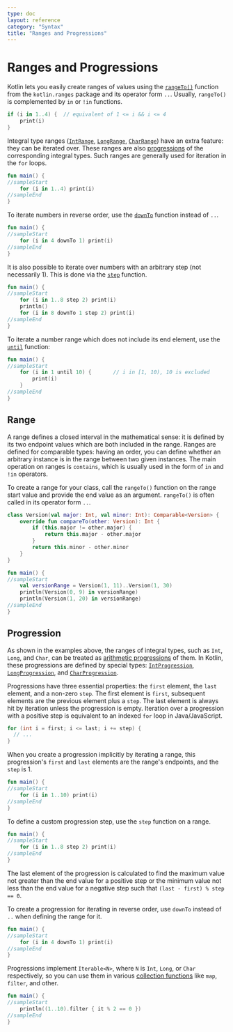 ```yaml
---
type: doc
layout: reference
category: "Syntax"
title: "Ranges and Progressions"
---
```


# Ranges and Progressions

Kotlin lets you easily create ranges of values using the [`rangeTo()`](/api/latest/jvm/stdlib/kotlin.ranges/range-to.html) function from the `kotlin.ranges` package and its operator form `..`.
Usually, `rangeTo()` is complemented by `in` or `!in` functions.

<div class="sample" markdown="1" theme="idea"  data-highlight-only>

```kotlin
if (i in 1..4) {  // equivalent of 1 <= i && i <= 4
    print(i)
}
```
</div>

Integral type ranges ([`IntRange`](/api/latest/jvm/stdlib/kotlin.ranges/-int-range/index.html), [`LongRange`](/api/latest/jvm/stdlib/kotlin.ranges/-long-range/index.html), [`CharRange`](/api/latest/jvm/stdlib/kotlin.ranges/-char-range/index.html)) have an extra feature: they can be iterated over.
These ranges are also [progressions](https://en.wikipedia.org/wiki/Arithmetic_progression) of the corresponding integral types.
Such ranges are generally used for iteration in the `for` loops.

<div class="sample" markdown="1" theme="idea" data-min-compiler-version="1.3">

```kotlin
fun main() {
//sampleStart
    for (i in 1..4) print(i)
//sampleEnd
}

```
</div>

To iterate numbers in reverse order, use the [`downTo`](/api/latest/jvm/stdlib/kotlin.ranges/down-to.html) function instead of `..`.

<div class="sample" markdown="1" theme="idea" data-min-compiler-version="1.3">

```kotlin
fun main() {
//sampleStart
    for (i in 4 downTo 1) print(i)
//sampleEnd
}

```
</div>

It is also possible to iterate over numbers with an arbitrary step (not necessarily 1). This is done via the [`step`](/api/latest/jvm/stdlib/kotlin.ranges/step.html) function.

<div class="sample" markdown="1" theme="idea" data-min-compiler-version="1.3">

```kotlin
fun main() {
//sampleStart
    for (i in 1..8 step 2) print(i)
    println()
    for (i in 8 downTo 1 step 2) print(i)
//sampleEnd
}

```
</div>

To iterate a number range which does not include its end element, use the [`until`](/api/latest/jvm/stdlib/kotlin.ranges/until.html) function:

<div class="sample" markdown="1" theme="idea" data-min-compiler-version="1.3">

```kotlin
fun main() {
//sampleStart
    for (i in 1 until 10) {       // i in [1, 10), 10 is excluded
        print(i)
    }
//sampleEnd
}

```
</div>

## Range

A range defines a closed interval in the mathematical sense: it is defined by its two endpoint values which are both included in the range.
Ranges are defined for comparable types: having an order, you can define whether an arbitrary instance is in the range between two given instances.
The main operation on ranges is `contains`, which is usually used in the form of `in` and `!in` operators.
 
To create a range for your class, call the `rangeTo()` function on the range start value and provide the end value as an argument.
`rangeTo()` is often called in its operator form `..`.
<div class="sample" markdown="1" theme="idea" data-min-compiler-version="1.3">

```kotlin
class Version(val major: Int, val minor: Int): Comparable<Version> {
    override fun compareTo(other: Version): Int {
        if (this.major != other.major) {
            return this.major - other.major
        }
        return this.minor - other.minor
    }
}

fun main() {
//sampleStart
    val versionRange = Version(1, 11)..Version(1, 30)
    println(Version(0, 9) in versionRange)
    println(Version(1, 20) in versionRange)
//sampleEnd
}

```
</div>

## Progression

As shown in the examples above, the ranges of integral types, such as `Int`, `Long`, and `Char`, can be treated as [arithmetic progressions](https://en.wikipedia.org/wiki/Arithmetic_progression) of them.
In Kotlin, these progressions are defined by special types: [`IntProgression`](/api/latest/jvm/stdlib/kotlin.ranges/-int-progression/index.html), [`LongProgression`](/api/latest/jvm/stdlib/kotlin.ranges/-long-progression/index.html), and [`CharProgression`](/api/latest/jvm/stdlib/kotlin.ranges/-char-progression/index.html).

Progressions have three essential properties: the `first` element, the `last` element, and a non-zero `step`.
The first element is `first`, subsequent elements are the previous element plus a `step`.
The last element is always hit by iteration unless the progression is empty. 
Iteration over a progression with a positive step is equivalent to an indexed `for` loop in Java/JavaScript.

<div class="sample" markdown="1" theme="idea" data-highlight-only>

```java
for (int i = first; i <= last; i += step) {
  // ...
}
```
</div>

When you create a progression implicitly by iterating a range, this progression's `first` and `last` elements are the range's endpoints, and the `step` is 1.

<div class="sample" markdown="1" theme="idea" data-min-compiler-version="1.3">

```kotlin
fun main() {
//sampleStart
    for (i in 1..10) print(i)
//sampleEnd
}

```
</div>

To define a custom progression step, use the `step` function on a range.

<div class="sample" markdown="1" theme="idea" data-min-compiler-version="1.3">

```kotlin
fun main() {
//sampleStart
    for (i in 1..8 step 2) print(i)
//sampleEnd
}

```
</div>

The last element of the progression is calculated to find the maximum value not greater than the end value for a positive step or the minimum value not less than the end value for a negative step such that `(last - first) % step == 0`.

To create a progression for iterating in reverse order, use `downTo` instead of `..` when defining the range for it.

<div class="sample" markdown="1" theme="idea" data-min-compiler-version="1.3">

```kotlin
fun main() {
//sampleStart
    for (i in 4 downTo 1) print(i)
//sampleEnd
}

```
</div>

Progressions implement `Iterable<N>`, where `N` is `Int`, `Long`, or `Char` respectively, so you can use them in various [collection functions](collection-operations.html) like `map`, `filter`, and other.

<div class="sample" markdown="1" theme="idea" data-min-compiler-version="1.3">

```kotlin
fun main() {
//sampleStart
    println((1..10).filter { it % 2 == 0 })
//sampleEnd
}

```
</div>


